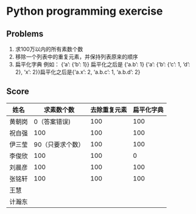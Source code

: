 # Python programming exercise

## Problems
1. 求100万以内的所有素数个数
2. 移除一个列表中的重复元素，并保持列表原来的顺序
3. 扁平化字典
  例如：
  {‘a’: {‘b’: 1}} 扁平化之后是 {‘a.b’: 1}
  {‘a’: {‘b’: {‘c’: 1, ‘d’: 2}, ‘x’: 2}}扁平化之后是{‘a.x’: 2, ‘a.b.c’: 1, ‘a.b.d’: 2}

## Score

| 姓名   | 求素数个数     | 去除重复元素 | 扁平化字典 |
| ---- | --------- | ------ | ----- |
| 黄朝岗  | 0（答案错误)   | 100    | 100   |
| 祝自强  | 100       | 100    | 100   |
| 伊三莹  | 90（只要求个数） | 100    | 100   |
| 李俊欣  | 100       | 100    | 0     |
| 刘晨彦  | 100       | 100    | 100   |
| 张铭轩  | 100       | 100    | 100   |
| 王慧   |           |        |       |
| 计瀚东  |           |        |       |

